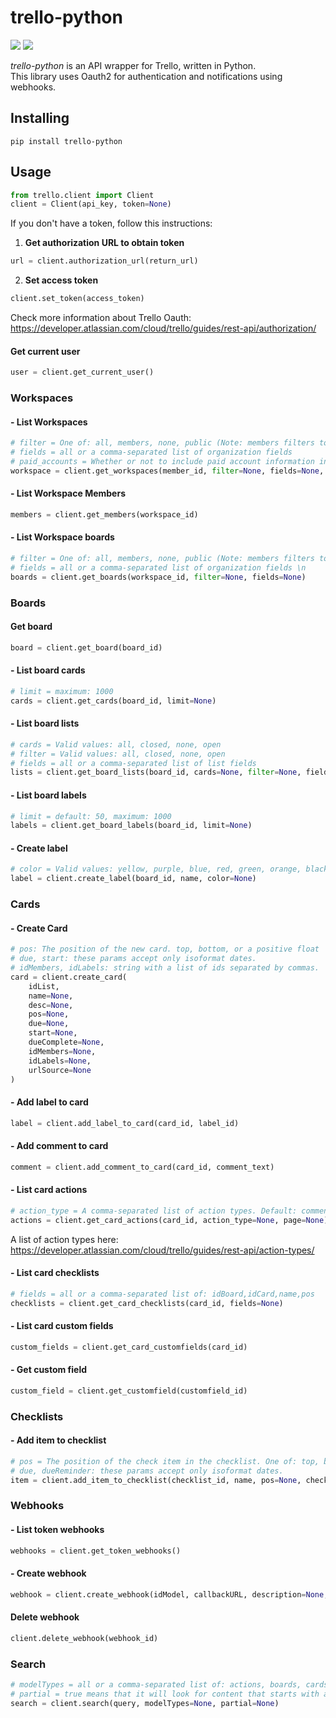 
# trello-python
![](https://img.shields.io/badge/version-0.1.0-success) ![](https://img.shields.io/badge/Python-3.8%20|%203.9%20|%203.10%20|%203.11-4B8BBE?logo=python&logoColor=white)  

*trello-python* is an API wrapper for Trello, written in Python.  
This library uses Oauth2 for authentication and notifications using webhooks.
## Installing
```
pip install trello-python
```
## Usage
```python
from trello.client import Client
client = Client(api_key, token=None)
```
If you don't have a token, follow this instructions:
1. **Get authorization URL to obtain token**
```python
url = client.authorization_url(return_url)
```
2. **Set access token**
```python
client.set_token(access_token)
```
Check more information about Trello Oauth: https://developer.atlassian.com/cloud/trello/guides/rest-api/authorization/
#### Get current user
```python
user = client.get_current_user()
```
### Workspaces
#### - List Workspaces
```python
# filter = One of: all, members, none, public (Note: members filters to only private Workspaces)
# fields = all or a comma-separated list of organization fields
# paid_accounts = Whether or not to include paid account information in the returned workspace object  
workspace = client.get_workspaces(member_id, filter=None, fields=None, paid_accounts=None)
```
#### - List Workspace Members
```python
members = client.get_members(workspace_id)
```
#### - List Workspace boards
```python
# filter = One of: all, members, none, public (Note: members filters to only private Workspaces) \n
# fields = all or a comma-separated list of organization fields \n
boards = client.get_boards(workspace_id, filter=None, fields=None)
```
### Boards
#### Get board
```python
board = client.get_board(board_id)
```
#### - List board cards
```python
# limit = maximum: 1000
cards = client.get_cards(board_id, limit=None)
```
#### - List board lists
```python
# cards = Valid values: all, closed, none, open  
# filter = Valid values: all, closed, none, open  
# fields = all or a comma-separated list of list fields
lists = client.get_board_lists(board_id, cards=None, filter=None, fields=None)
```
#### - List board labels
```python
# limit = default: 50, maximum: 1000
labels = client.get_board_labels(board_id, limit=None)
```
#### - Create label
```python
# color = Valid values: yellow, purple, blue, red, green, orange, black, sky, pink, lime
label = client.create_label(board_id, name, color=None)
```
### Cards
#### - Create Card
```python
# pos: The position of the new card. top, bottom, or a positive float
# due, start: these params accept only isoformat dates.
# idMembers, idLabels: string with a list of ids separated by commas.
card = client.create_card(
    idList,
    name=None, 
    desc=None, 
    pos=None, 
    due=None, 
    start=None, 
    dueComplete=None, 
    idMembers=None, 
    idLabels=None, 
    urlSource=None
)
```
#### - Add label to card
```python
label = client.add_label_to_card(card_id, label_id)
```
#### - Add comment to card
```python
comment = client.add_comment_to_card(card_id, comment_text)
```
#### - List card actions
```python
# action_type = A comma-separated list of action types. Default: commentCard
actions = client.get_card_actions(card_id, action_type=None, page=None)
```
A list of action types here: https://developer.atlassian.com/cloud/trello/guides/rest-api/action-types/
#### - List card checklists
```python
# fields = all or a comma-separated list of: idBoard,idCard,name,pos
checklists = client.get_card_checklists(card_id, fields=None)
```
#### - List card custom fields
```python
custom_fields = client.get_card_customfields(card_id)
```
#### - Get custom field
```python
custom_field = client.get_customfield(customfield_id)
```
### Checklists
#### - Add item to checklist
```python
# pos = The position of the check item in the checklist. One of: top, bottom, or a positive number.
# due, dueReminder: these params accept only isoformat dates.
item = client.add_item_to_checklist(checklist_id, name, pos=None, checked=None, due=None, dueReminder=None, idMember=None)
```
### Webhooks
#### - List token webhooks
```python
webhooks = client.get_token_webhooks()
```
#### - Create webhook
```python
webhook = client.create_webhook(idModel, callbackURL, description=None, active=True, filter=None)
```
#### Delete webhook
```python
client.delete_webhook(webhook_id)
```
### Search
```python
# modelTypes = all or a comma-separated list of: actions, boards, cards, members, organizations. Default all.
# partial = true means that it will look for content that starts with any of the words in your query
search = client.search(query, modelTypes=None, partial=None)
```
